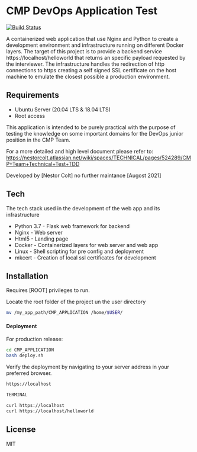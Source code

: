 # CMP DevOps Application Test

[![Build Status](https://travis-ci.org/joemccann/dillinger.svg?branch=master)](https://travis-ci.org/joemccann/dillinger)

A containerized web application that use Nginx and Python to create a development environment and infrastructure running on different Docker layers.
The target of this project is to provide a backend service https://localhost/helloworld that returns an specific payload requested by the interviewer.
The infrastructure handles the redirection of http connections to https creating a self signed SSL certificate on the host machine to emulate the closest possible a production environment.

## Requirements
- Ubuntu Server (20.04 LTS & 18.04 LTS)
- Root access

This application is intended to be purely practical with the purpose of testing the knowledge on some important 
domains for the DevOps junior position in the CMP Team.

For a more detailed and high level document please refer to:
https://nestorcolt.atlassian.net/wiki/spaces/TECHNICAL/pages/524289/CMP+Team+Technical+Test+TDD

Developed by [Nestor Colt] no further maintance [Augost 2021]

## Tech

The tech stack used in the development of the web app and its infrastructure

- Python 3.7 - Flask web framework for backend
- Nginx - Web server
- Html5 - Landing page
- Docker - Containerized layers for web server and web app
- Linux - Shell scripting for pre config and deployment
- mkcert - Creation of local ssl certificates for development

## Installation

Requires [ROOT] privileges to run.

Locate the root folder of the project un the user directory

```sh
mv /my_app_path/CMP_APPLICATION /home/$USER/
```

#### Deployment

For production release:

```sh
cd CMP_APPLICATION
bash deploy.sh
```

Verify the deployment by navigating to your server address in
your preferred browser.

`````sh
https://localhost

TERMINAL

curl https://localhost
curl https://localhost/helloworld
`````

## License

MIT

